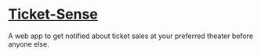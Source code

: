 # [Ticket-Sense](https://ticketsense.annleefores.com/)
A web app to get notified about ticket sales at your preferred theater before anyone else.
